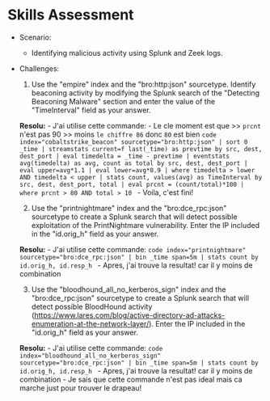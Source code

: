 # Skills Assessment
- Scenario:
    - Identifying malicious activity using Splunk and Zeek logs.

- Challenges:
    1. Use the "empire" index and the "bro:http:json" sourcetype.
       Identify beaconing activity by modifying the Splunk search of the "Detecting Beaconing Malware" section
       and enter the value of the "TimeInterval" field as your answer.

    **Resolu:**
        - J'ai utilise cette commande:
        - Le cle moment est que >> `prcnt` n'est pas 90 >> moins `le chiffre 86` donc `80` est bien
            ```code
                    index="cobaltstrike_beacon" sourcetype="bro:http:json"
                    | sort 0 _time
                    | streamstats current=f last(_time) as prevtime by src, dest, dest_port
                    | eval timedelta = _time - prevtime
                    | eventstats avg(timedelta) as avg, count as total by src, dest, dest_port
                    | eval upper=avg*1.1
                    | eval lower=avg*0.9
                    | where timedelta > lower AND timedelta < upper
                    | stats count, values(avg) as TimeInterval by src, dest, dest_port, total
                    | eval prcnt = (count/total)*100
                    | where prcnt > 80 AND total > 10
            ```
        - Voila, c'est fini!


    2.  Use the "printnightmare" index and the "bro:dce_rpc:json" sourcetype to create a Splunk search
        that will detect possible exploitation of the PrintNightmare vulnerability.
        Enter the IP included in the "id.orig_h" field as your answer.

    **Resolu:**
        - J'ai utilise cette commande:
            ```code
                index="printnightmare" sourcetype="bro:dce_rpc:json"
                | bin _time span=5m
                | stats count by id.orig_h, id.resp_h
            ```
        - Apres, j'ai trouve la resultat! car il y moins de combination

    3. Use the "bloodhound_all_no_kerberos_sign" index and the "bro:dce_rpc:json" sourcetype to create a
       Splunk search that will detect possible BloodHound activity
       (https://www.lares.com/blog/active-directory-ad-attacks-enumeration-at-the-network-layer/).
       Enter the IP included in the "id.orig_h" field as your answer.

     **Resolu:**
        - J'ai utilise cette commande:
            ```code
                index="bloodhound_all_no_kerberos_sign" sourcetype="bro:dce_rpc:json"
                | bin _time span=5m
                | stats count by id.orig_h, id.resp_h
            ```
        - Apres, j'ai trouve la resultat! car il y moins de combination
        - Je sais que cette commande n'est pas ideal mais ca marche just pour trouver le drapeau!
































